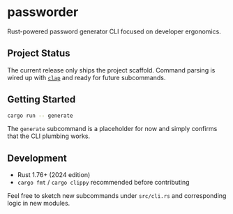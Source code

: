 # passworder

Rust-powered password generator CLI focused on developer ergonomics.

## Project Status

The current release only ships the project scaffold. Command parsing is wired up with [`clap`](https://github.com/clap-rs/clap) and ready for future subcommands.

## Getting Started

```bash
cargo run -- generate
```

The `generate` subcommand is a placeholder for now and simply confirms that the CLI plumbing works.

## Development

- Rust 1.76+ (2024 edition)
- `cargo fmt` / `cargo clippy` recommended before contributing

Feel free to sketch new subcommands under `src/cli.rs` and corresponding logic in new modules.
